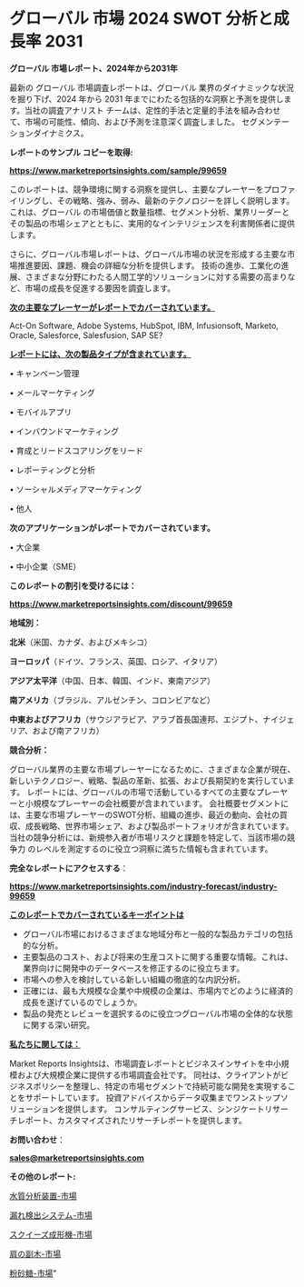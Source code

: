 # グローバル 市場 2024 SWOT 分析と成長率 2031

<strong>グローバル 市場レポート、2024年から2031年</strong>

最新の グローバル 市場調査レポートは、グローバル 業界のダイナミックな状況を掘り下げ、2024 年から 2031 年までにわたる包括的な洞察と予測を提供します。当社の調査アナリスト チームは、定性的手法と定量的手法を組み合わせて、市場の可能性、傾向、および予測を注意深く調査しました。 セグメンテーションダイナミクス。



<strong>レポートのサンプル コピーを取得:</strong> <a href=https://www.marketreportsinsights.com/sample/99659>

<strong><u>https://www.marketreportsinsights.com/sample/99659</u></strong></a>

このレポートは、競争環境に関する洞察を提供し、主要なプレーヤーをプロファイリングし、その戦略、強み、弱み、最新のテクノロジーを詳しく説明します。 これは、グローバル の市場価値と数量指標、セグメント分析、業界リーダーとその製品の市場シェアとともに、実用的なインテリジェンスを利害関係者に提供します。

さらに、グローバル市場レポートは、グローバル市場の状況を形成する主要な市場推進要因、課題、機会の詳細な分析を提供します。 技術の進歩、工業化の進展、さまざまな分野にわたる人間工学的ソリューションに対する需要の高まりなど、市場の成長を促進する要因を調査します。



<strong><u>次の主要なプレーヤーがレポートでカバーされています。</u></strong>

Act-On Software, Adobe Systems, HubSpot, IBM, Infusionsoft, Marketo, Oracle, Salesforce, Salesfusion, SAP SE?



<strong><u><b>レポートには、次の製品タイプが含まれています。</b></u></strong>

• キャンペーン管理

• メールマーケティング

• モバイルアプリ

• インバウンドマーケティング

• 育成とリードスコアリングをリード

• レポーティングと分析

• ソーシャルメディアマーケティング

• 他人



<strong><b>次のアプリケーションがレポートでカバーされています。</b></strong>

• 大企業

• 中小企業（SME）



<strong><b>このレポートの割引を受けるには：</b></strong><a href=https://www.marketreportsinsights.com/discount/99659>

<strong><u>https://www.marketreportsinsights.com/discount/99659</u></strong></a>



<strong>地域別：</strong>



<strong>北米</strong>（米国、カナダ、およびメキシコ）



<strong>ヨーロッパ</strong>（ドイツ、フランス、英国、ロシア、イタリア）



<strong>アジア太平洋</strong>（中国、日本、韓国、インド、東南アジア）



<strong>南アメリカ</strong>（ブラジル、アルゼンチン、コロンビアなど）



<strong>中東およびアフリカ</strong>（サウジアラビア、アラブ首長国連邦、エジプト、ナイジェリア、および南アフリカ）



<strong>競合分析：</strong>

グローバル業界の主要な市場プレーヤーになるために、さまざまな企業が現在、新しいテクノロジー、戦略、製品の革新、拡張、および長期契約を実行しています。 レポートには、グローバルの市場で活動しているすべての主要なプレーヤーと小規模なプレーヤーの会社概要が含まれています。 会社概要セグメントには、主要な市場プレーヤーのSWOT分析、組織の進歩、最近の動向、会社の買収、成長戦略、世界市場シェア、および製品ポートフォリオが含まれています。 当社の競争分析には、新規参入者が市場リスクと課題を特定して、当該市場の競争力 のレベルを測定するのに役立つ洞察に満ちた情報も含まれています。



<strong>完全なレポートにアクセスする</strong>：

<a href=https://www.marketreportsinsights.com/industry-forecast/industry-99659>

<strong><u>https://www.marketreportsinsights.com/industry-forecast/industry-99659</u></strong></a>



<strong><u><b>このレポートでカバーされているキーポイントは</b></u></strong>
<ul>
  <li>グローバル市場におけるさまざまな地域分布と一般的な製品カテゴリの包括的な分析。</li>
  <li>主要製品のコスト、および将来の生産コストに関する重要な情報。これは、業界向けに開発中のデータベースを修正するのに役立ちます。</li>
  <li>市場への参入を検討している新しい組織の徹底的な内訳分析。</li>
  <li>正確には、最も大規模な企業や中規模の企業は、市場内でどのように経済的成長を遂げているのでしょうか。</li>
  <li>製品の発売とレビューを選択するのに役立つグローバル市場の全体的な状態に関する深い研究。</li>
</ul>


<strong><u><b>私たちに関しては：</b></u></strong>

Market Reports Insightsは、市場調査レポートとビジネスインサイトを中小規模および大規模企業に提供する市場調査会社です。 同社は、クライアントがビジネスポリシーを整理し、特定の市場セグメントで持続可能な開発を実現することをサポートしています。 投資アドバイスからデータ収集までワンストップソリューションを提供します。 コンサルティングサービス、シンジケートリサーチレポート、カスタマイズされたリサーチレポートを提供します。



<strong><b>お問い合わせ</b></strong>：

<a href=mailto:sales@marketreportsinsights.com>

<strong><u>sales@marketreportsinsights.com</u></strong></a>



<strong>その他のレポート:</strong>

<a href=https://www.linkedin.com/pulse/水質分析装置-市場-2023-swot-分析と最新イノベーション-2030-4ks8c/>水質分析装置-市場</a>

<a href=https://www.linkedin.com/pulse/漏れ検出システム-市場-2023-総利益と主要ベンダー-2030-analytics-achievers-24-analysis-wdd5f/>漏れ検出システム-市場</a>

<a href=https://www.linkedin.com/pulse/スクイーズ成形機-市場-2023-新興市場-将来の動向と市場需要-2030-i2dlf/>スクイーズ成形機-市場</a>

<a href=https://www.linkedin.com/pulse/肩の副木-市場-2023-総合分析と事業成長戦略-2030-data-dive-discoveries-24-analysis-noezf/>肩の副木-市場</a>

<a href=https://www.linkedin.com/pulse/粉砂糖-市場-2023-新興市場-将来の動向と市場需要-2030-pr-news-hub-st68f/>粉砂糖-市場</a>"
